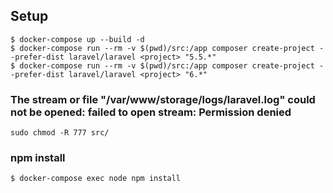 ## Setup

```shell
$ docker-compose up --build -d
$ docker-compose run --rm -v $(pwd)/src:/app composer create-project --prefer-dist laravel/laravel <project> "5.5.*"
$ docker-compose run --rm -v $(pwd)/src:/app composer create-project --prefer-dist laravel/laravel <project> "6.*"
```

### The stream or file "/var/www/storage/logs/laravel.log" could not be opened: failed to open stream: Permission denied

```shell
sudo chmod -R 777 src/
```

### npm install

```shell
$ docker-compose exec node npm install
```